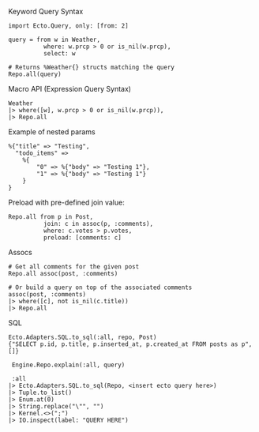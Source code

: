 Keyword Query Syntax

    import Ecto.Query, only: [from: 2]

    query = from w in Weather,
              where: w.prcp > 0 or is_nil(w.prcp),
              select: w

    # Returns %Weather{} structs matching the query
    Repo.all(query)

Macro API (Expression Query Syntax)

    Weather
    |> where([w], w.prcp > 0 or is_nil(w.prcp)),
    |> Repo.all

Example of nested params

    %{"title" => "Testing",
      "todo_items" =>
        %{
            "0" => %{"body" => "Testing 1"},
            "1" => %{"body" => "Testing 1"}
        }
    }

Preload with pre-defined join value:

    Repo.all from p in Post,
              join: c in assoc(p, :comments),
              where: c.votes > p.votes,
              preload: [comments: c]

Assocs

    # Get all comments for the given post
    Repo.all assoc(post, :comments)

    # Or build a query on top of the associated comments
    assoc(post, :comments)
    |> where([c], not is_nil(c.title))
    |> Repo.all

SQL

    Ecto.Adapters.SQL.to_sql(:all, repo, Post)
    {"SELECT p.id, p.title, p.inserted_at, p.created_at FROM posts as p", []}

     Engine.Repo.explain(:all, query)

     :all
    |> Ecto.Adapters.SQL.to_sql(Repo, <insert ecto query here>)
    |> Tuple.to_list()
    |> Enum.at(0)
    |> String.replace("\"", "")
    |> Kernel.<>(";")
    |> IO.inspect(label: "QUERY HERE")
